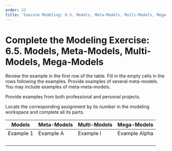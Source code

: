 ```yaml
---
order: 23
title: 'Execute Modeling: 6.5. Models, Meta-Models, Multi-Models, Mega-Models'
---
```


# Complete the Modeling Exercise: 6.5. Models, Meta-Models, Multi-Models, Mega-Models

Review the example in the first row of the table. Fill in the empty cells in the rows following the examples. Provide examples of several meta-models. You may include examples of meta-meta-models.

Provide examples from both professional and personal projects.

Locate the corresponding assignment by its number in the modeling workspace and complete all its parts.

| Models      | Meta-Models    | Multi-Models   | Mega-Models   |
|-------------|----------------|----------------|---------------|
| Example 1   | Example A      | Example I      | Example Alpha |
|             |                |                |               |
|             |                |                |               |
|             |                |                |               |
|             |                |                |               |